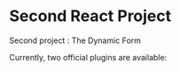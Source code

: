 # Second React Project

Second project : The Dynamic Form

Currently, two official plugins are available:

